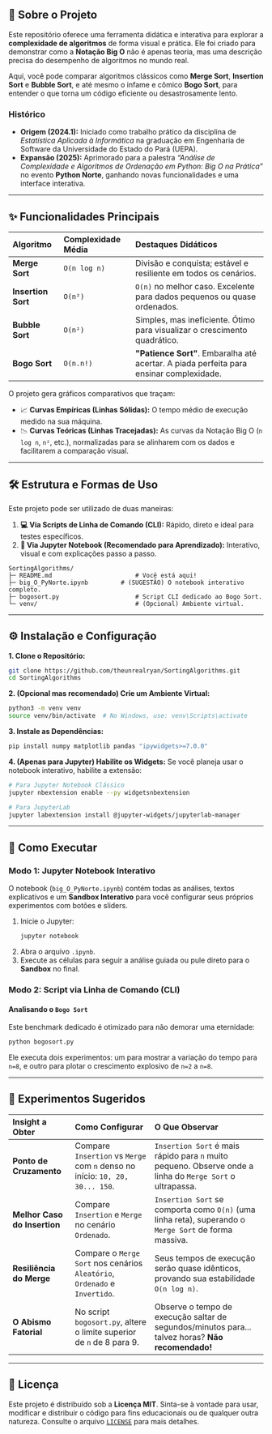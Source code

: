## 🎯 Sobre o Projeto

Este repositório oferece uma ferramenta didática e interativa para explorar a **complexidade de algoritmos** de forma visual e prática. Ele foi criado para demonstrar como a **Notação Big O** não é apenas teoria, mas uma descrição precisa do desempenho de algoritmos no mundo real.

Aqui, você pode comparar algoritmos clássicos como **Merge Sort**, **Insertion Sort** e **Bubble Sort**, e até mesmo o infame e cômico **Bogo Sort**, para entender o que torna um código eficiente ou desastrosamente lento.

### Histórico
- **Origem (2024.1):** Iniciado como trabalho prático da disciplina de *Estatística Aplicada à Informática* na graduação em Engenharia de Software da Universidade do Estado do Pará (UEPA).
- **Expansão (2025):** Aprimorado para a palestra *“Análise de Complexidade e Algoritmos de Ordenação em Python: Big O na Prática”* no evento **Python Norte**, ganhando novas funcionalidades e uma interface interativa.

---

## ✨ Funcionalidades Principais

| Algoritmo | Complexidade Média | Destaques Didáticos |
| :--- | :--- | :--- |
| **Merge Sort** | `O(n log n)` | Divisão e conquista; estável e resiliente em todos os cenários. |
| **Insertion Sort** | `O(n²)` | `O(n)` no melhor caso. Excelente para dados pequenos ou quase ordenados. |
| **Bubble Sort** | `O(n²)` | Simples, mas ineficiente. Ótimo para visualizar o crescimento quadrático. |
| **Bogo Sort** | `O(n.n!)` | **"Patience Sort"**. Embaralha até acertar. A piada perfeita para ensinar complexidade. |

O projeto gera gráficos comparativos que traçam:
-   📈 **Curvas Empíricas (Linhas Sólidas):** O tempo médio de execução medido na sua máquina.
-   📉 **Curvas Teóricas (Linhas Tracejadas):** As curvas da Notação Big O (`n log n`, `n²`, etc.), normalizadas para se alinharem com os dados e facilitarem a comparação visual.

---

## 🛠️ Estrutura e Formas de Uso

Este projeto pode ser utilizado de duas maneiras:

1.  **💻 Via Scripts de Linha de Comando (CLI):** Rápido, direto e ideal para testes específicos.
2.  **🔬 Via Jupyter Notebook (Recomendado para Aprendizado):** Interativo, visual e com explicações passo a passo.

```
SortingAlgorithms/
├─ README.md                       # Você está aqui!
├─ big_O_PyNorte.ipynb         # (SUGESTÃO) O notebook interativo completo.
├─ bogosort.py                     # Script CLI dedicado ao Bogo Sort.
└─ venv/                           # (Opcional) Ambiente virtual.
```

---

## ⚙️ Instalação e Configuração

**1. Clone o Repositório:**
```bash
git clone https://github.com/theunrealryan/SortingAlgorithms.git
cd SortingAlgorithms
```

**2. (Opcional mas recomendado) Crie um Ambiente Virtual:**
```bash
python3 -m venv venv
source venv/bin/activate  # No Windows, use: venv\Scripts\activate
```

**3. Instale as Dependências:**
```bash
pip install numpy matplotlib pandas "ipywidgets>=7.0.0"
```

**4. (Apenas para Jupyter) Habilite os Widgets:**
Se você planeja usar o notebook interativo, habilite a extensão:
```bash
# Para Jupyter Notebook Clássico
jupyter nbextension enable --py widgetsnbextension

# Para JupyterLab
jupyter labextension install @jupyter-widgets/jupyterlab-manager
```

---

## 🚀 Como Executar

### Modo 1: Jupyter Notebook Interativo

O notebook (`big_O_PyNorte.ipynb`) contém todas as análises, textos explicativos e um **Sandbox Interativo** para você configurar seus próprios experimentos com botões e sliders.

1.  Inicie o Jupyter:
    ```bash
    jupyter notebook
    ```
2.  Abra o arquivo `.ipynb`.
3.  Execute as células para seguir a análise guiada ou pule direto para o **Sandbox** no final.


### Modo 2: Script via Linha de Comando (CLI)

#### Analisando o `Bogo Sort`
Este benchmark dedicado é otimizado para não demorar uma eternidade:
```bash
python bogosort.py
```
Ele executa dois experimentos: um para mostrar a variação do tempo para `n=8`, e outro para plotar o crescimento explosivo de `n=2` a `n=8`.

---

## 🧪 Experimentos Sugeridos

| Insight a Obter | Como Configurar | O Que Observar |
| :--- | :--- | :--- |
| **Ponto de Cruzamento** | Compare `Insertion` vs `Merge` com `n` denso no início: `10, 20, 30... 150`. | `Insertion Sort` é mais rápido para `n` muito pequeno. Observe onde a linha do `Merge Sort` o ultrapassa. |
| **Melhor Caso do Insertion** | Compare `Insertion` e `Merge` no cenário `Ordenado`. | `Insertion Sort` se comporta como `O(n)` (uma linha reta), superando o `Merge Sort` de forma massiva. |
| **Resiliência do Merge** | Compare o `Merge Sort` nos cenários `Aleatório`, `Ordenado` e `Invertido`. | Seus tempos de execução serão quase idênticos, provando sua estabilidade `O(n log n)`. |
| **O Abismo Fatorial** | No script `bogosort.py`, altere o limite superior de `n` de 8 para 9. | Observe o tempo de execução saltar de segundos/minutos para... talvez horas? **Não recomendado!** |

---

## 📜 Licença

Este projeto é distribuído sob a **Licença MIT**. Sinta-se à vontade para usar, modificar e distribuir o código para fins educacionais ou de qualquer outra natureza. Consulte o arquivo [`LICENSE`](LICENSE) para mais detalhes.